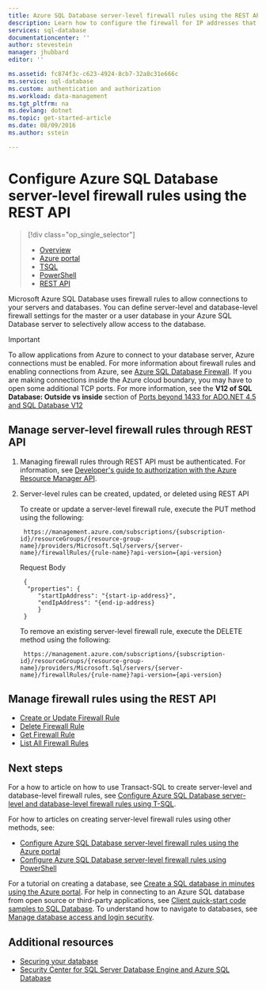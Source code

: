 ```yaml
---
title: Azure SQL Database server-level firewall rules using the REST API | Microsoft Docs
description: Learn how to configure the firewall for IP addresses that access Azure SQL databases.
services: sql-database
documentationcenter: ''
author: stevestein
manager: jhubbard
editor: ''

ms.assetid: fc874f3c-c623-4924-8cb7-32a8c31e666c
ms.service: sql-database
ms.custom: authentication and authorization
ms.workload: data-management
ms.tgt_pltfrm: na
ms.devlang: dotnet
ms.topic: get-started-article
ms.date: 08/09/2016
ms.author: sstein

---
```

# Configure Azure SQL Database server-level firewall rules using the REST API
> [!div class="op_single_selector"]
> * [Overview](sql-database-firewall-configure.md)
> * [Azure portal](sql-database-configure-firewall-settings.md)
> * [TSQL](sql-database-configure-firewall-settings-tsql.md)
> * [PowerShell](sql-database-configure-firewall-settings-powershell.md)
> * [REST API](sql-database-configure-firewall-settings-rest.md)
> 
> 

Microsoft Azure SQL Database uses firewall rules to allow connections to your servers and databases. You can define server-level and database-level firewall settings for the master or a user database in your Azure SQL Database server to selectively allow access to the database.

> [!IMPORTANT]
> To allow applications from Azure to connect to your database server, Azure connections must be enabled. For more information about firewall rules and enabling connections from Azure, see [Azure SQL Database Firewall](sql-database-firewall-configure.md). If you are making connections inside the Azure cloud boundary, you may have to open some additional TCP ports. For more information, see the **V12 of SQL Database: Outside vs inside** section of [Ports beyond 1433 for ADO.NET 4.5 and SQL Database V12](sql-database-develop-direct-route-ports-adonet-v12.md)
> 
> 

## Manage server-level firewall rules through REST API
1. Managing firewall rules through REST API must be authenticated. For information, see [Developer's guide to authorization with the Azure Resource Manager API](../resource-manager-api-authentication.md).
2. Server-level rules can be created, updated, or deleted using REST API
   
    To create or update a server-level firewall rule, execute the PUT method using the following:
   
        https://management.azure.com/subscriptions/{subscription-id}/resourceGroups/{resource-group-name}/providers/Microsoft.Sql/servers/{server-name}/firewallRules/{rule-name}?api-version={api-version}
   
    Request Body
   
        {
         "properties": { 
            "startIpAddress": "{start-ip-address}", 
            "endIpAddress": "{end-ip-address}
            }
        } 

    To remove an existing server-level firewall rule, execute the DELETE method using the following:

        https://management.azure.com/subscriptions/{subscription-id}/resourceGroups/{resource-group-name}/providers/Microsoft.Sql/servers/{server-name}/firewallRules/{rule-name}?api-version={api-version}


## Manage firewall rules using the REST API
* [Create or Update Firewall Rule](https://msdn.microsoft.com/library/azure/mt445501.aspx)
* [Delete Firewall Rule](https://msdn.microsoft.com/library/azure/mt445502.aspx)
* [Get Firewall Rule](https://msdn.microsoft.com/library/azure/mt445503.aspx)
* [List All Firewall Rules](https://msdn.microsoft.com/library/azure/mt604478.aspx)

## Next steps
For a how to article on how to use Transact-SQL to create server-level and database-level firewall rules, see [Configure Azure SQL Database server-level and database-level firewall rules using T-SQL](sql-database-configure-firewall-settings-tsql.md). 

For how to articles on creating server-level firewall rules using other methods, see: 

* [Configure Azure SQL Database server-level firewall rules using the Azure portal](sql-database-configure-firewall-settings.md)
* [Configure Azure SQL Database server-level firewall rules using PowerShell](sql-database-configure-firewall-settings-powershell.md)

For a tutorial on creating a database, see [Create a SQL database in minutes using the Azure portal](sql-database-get-started.md).
For help in connecting to an Azure SQL database from open source or third-party applications, see [Client quick-start code samples to SQL Database](https://msdn.microsoft.com/library/azure/ee336282.aspx).
To understand how to navigate to databases, see [Manage database access and login security](https://msdn.microsoft.com/library/azure/ee336235.aspx).

## Additional resources
* [Securing your database](sql-database-security.md)
* [Security Center for SQL Server Database Engine and Azure SQL Database](https://msdn.microsoft.com/library/bb510589)

<!--Image references-->
[1]: ./media/sql-database-configure-firewall-settings/AzurePortalBrowseForFirewall.png
[2]: ./media/sql-database-configure-firewall-settings/AzurePortalFirewallSettings.png
<!--anchors-->


